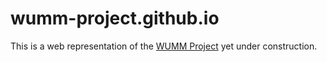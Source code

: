 # wumm-project.github.io

This is a web representation of the [WUMM Project](http://leipzig-netz.de/index.php5/WUMM) yet under construction.
